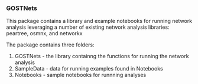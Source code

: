 ### GOSTNets
This package contains a library and example notebooks for running network analysis leveraging a number of existing network analysis libraries: peartree, osmnx, and networkx

The package contains three folders:
1. GOSTNets - the library containng the functions for running the network analysis
2. SampleData - data for running examples found in Notebooks
3. Notebooks - sample notebooks for runnning analyses

